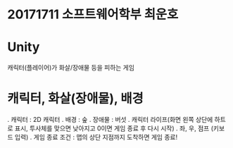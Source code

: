 # 20171711 소프트웨어학부 최운호

# Unity
캐릭터(플레이어)가 화살/장애물 등을 피하는 게임

# 캐릭터, 화살(장애물), 배경

. 캐릭터 : 2D 캐릭터
. 배경 : 숲
. 장애물 : 버섯
. 캐릭터 라이프(화면 왼쪽 상단에 하트로 표시, 투사체를 맞으면 낮아지고 0이면 게임 종료 후 다시 시작)
. 좌, 우, 점프 (키보드 입력)
. 게임 종료 조건 : 맵의 상단 지점까지 도착하면 게임 종료!





